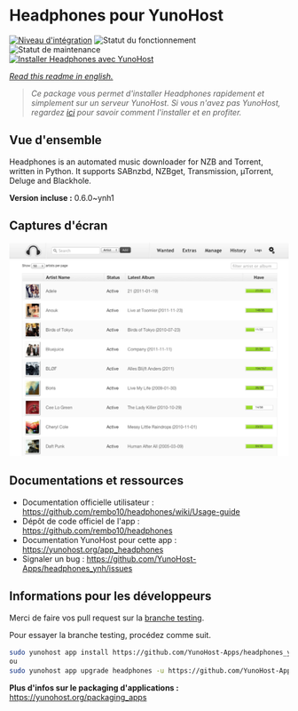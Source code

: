 <!--
N.B.: This README was automatically generated by https://github.com/YunoHost/apps/tree/master/tools/README-generator
It shall NOT be edited by hand.
-->

# Headphones pour YunoHost

[![Niveau d'intégration](https://dash.yunohost.org/integration/headphones.svg)](https://dash.yunohost.org/appci/app/headphones) ![Statut du fonctionnement](https://ci-apps.yunohost.org/ci/badges/headphones.status.svg) ![Statut de maintenance](https://ci-apps.yunohost.org/ci/badges/headphones.maintain.svg)  
[![Installer Headphones avec YunoHost](https://install-app.yunohost.org/install-with-yunohost.svg)](https://install-app.yunohost.org/?app=headphones)

*[Read this readme in english.](./README.md)*

> *Ce package vous permet d'installer Headphones rapidement et simplement sur un serveur YunoHost.
Si vous n'avez pas YunoHost, regardez [ici](https://yunohost.org/#/install) pour savoir comment l'installer et en profiter.*

## Vue d'ensemble

Headphones is an automated music downloader for NZB and Torrent, written in Python. It supports SABnzbd, NZBget, Transmission, µTorrent, Deluge and Blackhole.


**Version incluse :** 0.6.0~ynh1

## Captures d'écran

![Capture d'écran de Headphones](./doc/screenshots/screenshot01.png)

## Documentations et ressources

* Documentation officielle utilisateur : <https://github.com/rembo10/headphones/wiki/Usage-guide>
* Dépôt de code officiel de l'app : <https://github.com/rembo10/headphones>
* Documentation YunoHost pour cette app : <https://yunohost.org/app_headphones>
* Signaler un bug : <https://github.com/YunoHost-Apps/headphones_ynh/issues>

## Informations pour les développeurs

Merci de faire vos pull request sur la [branche testing](https://github.com/YunoHost-Apps/headphones_ynh/tree/testing).

Pour essayer la branche testing, procédez comme suit.

``` bash
sudo yunohost app install https://github.com/YunoHost-Apps/headphones_ynh/tree/testing --debug
ou
sudo yunohost app upgrade headphones -u https://github.com/YunoHost-Apps/headphones_ynh/tree/testing --debug
```

**Plus d'infos sur le packaging d'applications :** <https://yunohost.org/packaging_apps>
